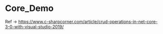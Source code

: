 # Core_Demo
Ref -> https://www.c-sharpcorner.com/article/crud-operations-in-net-core-3-0-with-visual-studio-2019/

